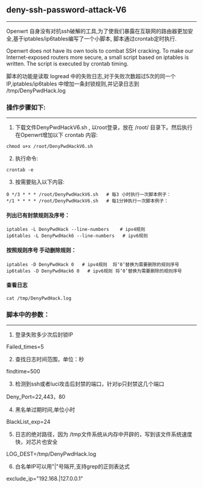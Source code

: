 ## deny-ssh-password-attack-V6
***


Openwrt 自身没有对抗ssh破解的工具,为了使我们暴露在互联网的路由器更加安全,基于iptables/ip6tables编写了一个小脚本, 脚本通过crontab定时执行.

Openwrt does not have its own tools to combat SSH cracking. To make our Internet-exposed routers more secure, a small script based on iptables is written. The script is executed by crontab timing.

脚本的功能是读取 logread 中的失败日志,对于失败次数超过5次的同一个IP,iptables/ip6tables 中增加一条封锁规则,并记录日志到 /tmp/DenyPwdHack.log

### 操作步骤如下:
***

1. 下载文件DenyPwdHackV6.sh , 以root登录，放在 /root/ 目录下。然后执行  在Openwrt增加以下 crontab 内容:
```
chmod u+x /root/DenyPwdHackV6.sh
```

2. 执行命令: 
```
crontab -e
```

3. 按需要贴入以下内容: 
```
0 */3 * * * /root/DenyPwdHackV6.sh   # 每3 小时执行一次脚本例子：
*/1 * * * * /root/DenyPwdHackV6.sh   # 每1分钟执行一次脚本例子： 
```

#### 列出已有封禁规则及序号：
```
iptables -L DenyPwdHack --line-numbers    # ipv4规则
ip6tables -L DenyPwdHack6 --line-numbers   # ipv6规则
```
#### 按照规则序号 手动删除规则：
```
iptables -D DenyPwdHack 0   # ipv4规则  将‘0’替换为需要删除的规则序号
ip6tables -D DenyPwdHack6 0   # ipv6规则 将‘0’替换为需要删除的规则序号
```

#### 查看日志
```
cat /tmp/DenyPwdHack.log
```


### 脚本中的参数：
***

1. 登录失败多少次后封锁IP

Failed_times=5

2. 查找日志时间范围，单位：秒
   
findtime=500

3. 检测到ssh或者luci攻击后封禁的端口，针对ip只封禁这几个端口
 
Deny_Port=22,443，80

4. 黑名单过期时间,单位小时
 
BlackList_exp=24

5. 日志的绝对路径，因为 /tmp文件系统从内存中开辟的，写到该文件系统速度快，对芯片也安全
 
LOG_DEST=/tmp/DenyPwdHack.log

6. 白名单IP可以用"|"号隔开,支持grep的正则表达式
 
exclude_ip="192.168.|127.0.0.1"


